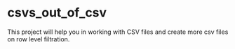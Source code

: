 # csvs_out_of_csv
This project will help you in working with CSV files and create more csv files on row level filtration.
